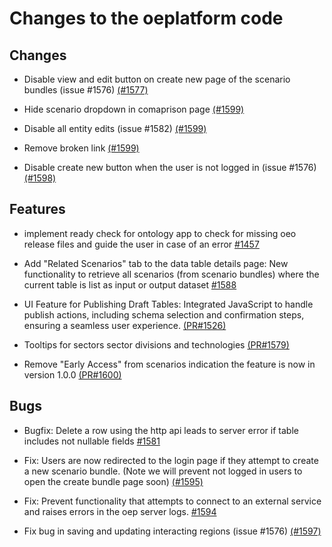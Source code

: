 <!--
SPDX-FileCopyrightText: 2025 Jonas Huber <https://github.com/jh-RLI> © Reiner Lemoine Institut

SPDX-License-Identifier: CC0-1.0
-->

# Changes to the oeplatform code

## Changes

- Disable view and edit button on create new page of the scenario bundles (issue #1576) [(#1577)](https://github.com/OpenEnergyPlatform/oeplatform/pull/1577)

- Hide scenario dropdown in comaprison page [(#1599)](https://github.com/OpenEnergyPlatform/oeplatform/pull/1599)

- Disable all entity edits (issue #1582) [(#1599)](https://github.com/OpenEnergyPlatform/oeplatform/pull/1599)

- Remove broken link [(#1599)](https://github.com/OpenEnergyPlatform/oeplatform/pull/1599)

- Disable create new button when the user is not logged in (issue #1576) [(#1598)](https://github.com/OpenEnergyPlatform/oeplatform/pull/1598)

## Features

- implement ready check for ontology app to check for missing oeo release files and guide the user in case of an error [#1457](https://github.com/OpenEnergyPlatform/oeplatform/pull/1547/)

- Add "Related Scenarios" tab to the data table details page: New functionality to retrieve all scenarios (from scenario bundles) where the current table is list as input or output dataset [#1588](https://github.com/OpenEnergyPlatform/oeplatform/pull/1588)

- UI Feature for Publishing Draft Tables: Integrated JavaScript to handle publish actions, including schema selection and confirmation steps, ensuring a seamless user experience. [(PR#1526)](https://github.com/OpenEnergyPlatform/oeplatform/pull/1526)

- Tooltips for sectors sector divisions and technologies [(PR#1579)](https://github.com/OpenEnergyPlatform/oeplatform/pull/1579)

- Remove "Early Access" from scenarios indication the feature is now in version 1.0.0 [(PR#1600)](https://github.com/OpenEnergyPlatform/oeplatform/pull/1600)

## Bugs

- Bugfix: Delete a row using the http api leads to server error if table includes not nullable fields [#1581](https://github.com/OpenEnergyPlatform/oeplatform/pull/1581)

- Fix: Users are now redirected to the login page if they attempt to create a new scenario bundle. (Note we will prevent not logged in users to open the create bundle page soon) [(#1595)](https://github.com/OpenEnergyPlatform/oeplatform/pull/1595)

- Fix: Prevent functionality that attempts to connect to an external service and raises errors in the oep server logs. [#1594](https://github.com/OpenEnergyPlatform/oeplatform/pull/1594)

- Fix bug in saving and updating interacting regions (issue #1576) [(#1597)](https://github.com/OpenEnergyPlatform/oeplatform/pull/1597)
